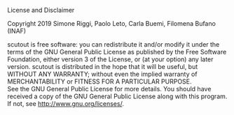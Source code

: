 License and Disclaimer

Copyright 2019 Simone Riggi, Paolo Leto, Carla Buemi, Filomena Bufano (INAF)

scutout is free software: you can redistribute it and/or modify it 
under the terms of the GNU General Public License as published by
the Free Software Foundation, either version 3 of the License, 
or (at your option) any later version.
scutout is distributed in the hope that it will be useful, but 
WITHOUT ANY WARRANTY; without even the implied warranty of
MERCHANTABILITY or FITNESS FOR A PARTICULAR PURPOSE.  
See the GNU General Public License for more details. You should 
have received a copy of the GNU General Public License along with 
this program. If not, see <http://www.gnu.org/licenses/>.

